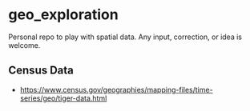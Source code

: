 # geo_exploration

Personal repo to play with spatial data.
Any input, correction, or idea is welcome.

## Census Data

* https://www.census.gov/geographies/mapping-files/time-series/geo/tiger-data.html